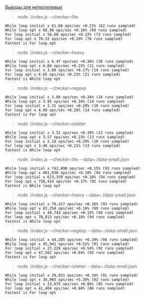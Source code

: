 [Выводы для нетерпеливых](./SUMMARY.md)

> node .\index.js --checker=lite

```
While loop initial x 61.66 ops/sec +0.21% (62 runs sampled)
While loop opt x 68.98 ops/sec +0.16% (69 runs sampled)
For loop initial x 58.68 ops/sec +0.22% (73 runs sampled)
For loop opt x 70.32 ops/sec +0.19% (70 runs sampled)
Fastest is For loop opt
```

> node .\index.js --checker=heavy

```
While loop initial x 6.47 ops/sec +0.36% (20 runs sampled)
While loop opt x 6.84 ops/sec +0.23% (21 runs sampled)
For loop initial x 3.89 ops/sec +0.17% (14 runs sampled)
For loop opt x 6.65 ops/sec +0.23% (21 runs sampled)
Fastest is While loop opt
```

> node .\index.js --checker=regexp

```
While loop initial x 3.80 ops/sec +0.34% (14 runs sampled)
While loop opt x 3.95 ops/sec +0.34% (14 runs sampled)
For loop initial x 2.31 ops/sec +0.28% (10 runs sampled)
For loop opt x 4.00 ops/sec +0.28% (14 runs sampled)
Fastest is For loop opt
```

> node .\index.js --checker=isletter

```
While loop initial x 3.51 ops/sec +0.39% (13 runs sampled)
While loop opt x 3.57 ops/sec +0.23% (13 runs sampled)
For loop initial x 2.18 ops/sec +0.20% (10 runs sampled)
For loop opt x 3.48 ops/sec +0.21% (13 runs sampled)
Fastest is While loop opt
```

> node .\index.js --checker=lite --data=./data-small.json

```
While loop initial x 742,890 ops/sec +0.15% (93 runs sampled)
While loop opt x 801,030 ops/sec +0.18% (94 runs sampled)
For loop initial x 673,339 ops/sec +0.16% (94 runs sampled)
For loop opt x 738,424 ops/sec +0.17% (92 runs sampled)
Fastest is While loop opt
```

> node .\index.js --checker=heavy --data=./data-small.json

```
While loop initial x 78,417 ops/sec +0.16% (93 runs sampled)
While loop opt x 83,254 ops/sec +0.16% (90 runs sampled)
For loop initial x 48,743 ops/sec +0.15% (94 runs sampled)
For loop opt x 78,013 ops/sec +0.18% (94 runs sampled)
Fastest is While loop opt
```


> node .\index.js --checker=regexp --data=./data-small.json

```
While loop initial x 44,205 ops/sec +0.39% (94 runs sampled)
While loop opt x 45,941 ops/sec +0.52% (91 runs sampled)
For loop initial x 27,229 ops/sec +0.54% (92 runs sampled)
For loop opt x 47,582 ops/sec +0.64% (92 runs sampled)
Fastest is For loop opt
```

> node .\index.js --checker=isletter --data=./data-small.json

```
While loop initial x 39,831 ops/sec +0.34% (91 runs sampled)
While loop opt x 34,965 ops/sec +5.39% (82 runs sampled)
For loop initial x 23,675 ops/sec +0.86% (85 runs sampled)
For loop opt x 41,404 ops/sec +0.68% (86 runs sampled)
Fastest is For loop opt
```
